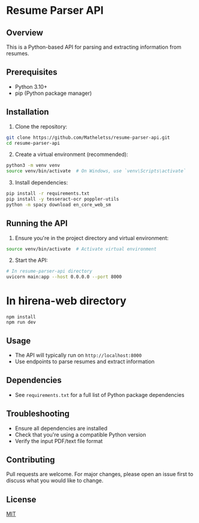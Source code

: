 # Resume Parser API

## Overview
This is a Python-based API for parsing and extracting information from resumes.

## Prerequisites
- Python 3.10+
- pip (Python package manager)

## Installation

1. Clone the repository:
```bash
git clone https://github.com/Matheletss/resume-parser-api.git
cd resume-parser-api
```

2. Create a virtual environment (recommended):
```bash
python3 -m venv venv
source venv/bin/activate  # On Windows, use `venv\Scripts\activate`
```

3. Install dependencies:
```bash
pip install -r requirements.txt
pip install -y tesseract-ocr poppler-utils
python -m spacy download en_core_web_sm
```

## Running the API

1. Ensure you're in the project directory and virtual environment:
```bash
source venv/bin/activate  # Activate virtual environment
```

2. Start the API:
```bash
# In resume-parser-api directory
uvicorn main:app --host 0.0.0.0 --port 8000
```
# In hirena-web directory
```
npm install
npm run dev
```
## Usage

- The API will typically run on `http://localhost:8000`
- Use endpoints to parse resumes and extract information

## Dependencies
- See `requirements.txt` for a full list of Python package dependencies

## Troubleshooting
- Ensure all dependencies are installed
- Check that you're using a compatible Python version
- Verify the input PDF/text file format

## Contributing
Pull requests are welcome. For major changes, please open an issue first to discuss what you would like to change.

## License
[MIT](https://choosealicense.com/licenses/mit/)
